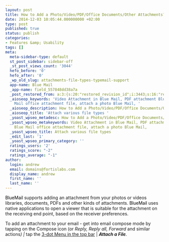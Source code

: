 ```yaml
---
layout: post
title: How to Add a Photo/Video/PDF/Office Documents/Other Attachments?
date: 2014-12-03 10:05:44.000000000 +02:00
type: post
published: true
status: publish
categories:
- Features &amp; Usability
tags: []
meta:
  meta-sidebar-type: default
  st_post_sidebar: sidebar-off
  _st_post_views_count: '3044'
  hefo_before: '0'
  hefo_after: '0'
  _wp_old_slug: attachments-file-types-typemail-support
  app-name: Blue Mail
  _app-name: field_557848dd38a7a
  _post_restored_from: a:3:{s:20:"restored_revision_id";i:3443;s:16:"restored_by_user";i:20;s:13:"restored_time";i:1440407620;}
  _aioseop_keywords: 'Video Attachment in Blue Mail, PDF attachment Blue Mail, Blue
    Mail office attachment file, attach a photo Blue Mail, '
  _aioseop_description: How to Add a Photo/Video/PDF/Office Documents/Other Attachments?
  _aioseop_title: 'Attach various file types '
  _yoast_wpseo_metadesc: How to Add a Photo/Video/PDF/Office Documents/Other Attachments?
  _yoast_wpseo_metakeywords: Video Attachment in Blue Mail, PDF attachment Blue Mail,
    Blue Mail office attachment file, attach a photo Blue Mail,
  _yoast_wpseo_title: Attach various file types
  _edit_last: '1'
  _yoast_wpseo_primary_category: ''
  ratings_users: '2'
  ratings_score: "-2"
  ratings_average: "-1"
author:
  login: andrew
  email: domains@fortislabs.com
  display_name: andrew
  first_name: ''
  last_name: ''
---
```

<p class="p1"><span class="s1"><span style="color: #000000;">BlueMail</span> supports adding an attachment from your photos or videos libraries, documents, PDFs and other kinds of attachments. <span style="color: #000000;">BlueMail</span> uses native applications to open a viewer that is suitable for the attachment on the receiving end point, based on the receiver preferences.</span></p>
<p class="p1"><span class="s1">To add an attachment to your email - get into email compose mode by tapping on the Compose icon (or <em>Reply</em><i>,</i> <i>Reply all, </i><i>Forward </i>and similar actions<i>) | </i>tap the <a href="/3-dot-menu-compose">3-dot Menu in the top bar</a> | <b><i>Attach a File</i></b>.</span></p>

